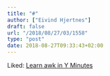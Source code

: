 ```yaml
---
title: "#"
author: ["Eivind Hjertnes"]
draft: false
url: "/2018/08/27/03/1558"
type: "post"
date: 2018-08-27T09:33:43+02:00
---
```


Liked: [Learn awk in Y
Minutes](https://learnxinyminutes.com/docs/awk/)
